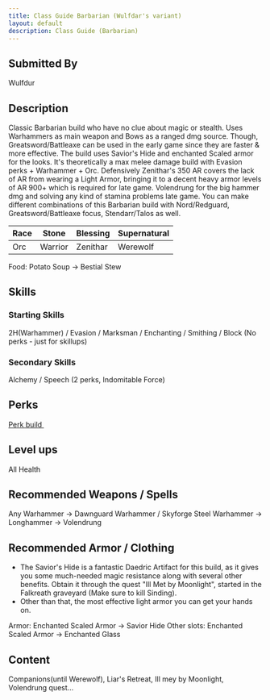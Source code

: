 ```yaml
---
title: Class Guide Barbarian (Wulfdar's variant)
layout: default
description: Class Guide (Barbarian) 
---
```



## Submitted By

Wulfdur

## Description

Classic Barbarian build who have no clue about magic or stealth. Uses Warhammers as main weapon and Bows as a ranged dmg source. Though, Greatsword/Battleaxe can be used in the early game since they are faster & more effective. The build uses Savior's Hide and enchanted Scaled armor for the looks. It's theoretically a max melee damage build with Evasion perks + Warhammer + Orc. Defensively Zenithar's 350 AR covers the lack of AR from wearing a Light Armor, bringing it to a decent heavy armor levels of AR 900+ which is required for late game. Volendrung for the big hammer dmg and solving any kind of stamina problems late game.
You can make different combinations of this Barbarian build with Nord/Redguard, Greatsword/Battleaxe focus, Stendarr/Talos as well.



Race | Stone | Blessing | Supernatural
|--|--|--|--|
Orc | Warrior | Zenithar | Werewolf

Food: Potato Soup -> Bestial Stew

## Skills 

### Starting Skills

2H(Warhammer) / Evasion / Marksman / Enchanting / Smithing / Block (No perks - just for skillups)

### Secondary Skills

 Alchemy / Speech (2 perks, Indomitable Force)

## Perks

<a href="https://banananaut.github.io/NannerPlanner/?p=0&b=AgAAAAAwJAsAZAUyBQVkZA8FBWQKBQVkBTJkEAcNDqvgAAAAAAAAAA_3vAAAABf8AAAAAABHwAIFHA_w" target="_blank" rel="noopener noreferrer">Perk build <svg viewBox="0 0 24 24" aria-labelledby="svg-external-link-title" width="1em" height="1em"><use xlink:href="#svg-external-link"></use></svg></a>



## Level ups

All Health

## Recommended Weapons / Spells

Any Warhammer -> Dawnguard Warhammer / Skyforge Steel Warhammer  -> Longhammer -> Volendrung

## Recommended Armor / Clothing
- The Savior's Hide is a fantastic Daedric Artifact for this build, as it gives you some much-needed magic resistance along with several other benefits. Obtain it through the quest "Ill Met by Moonlight", started in the Falkreath graveyard (Make sure to kill Sinding).
- Other than that, the most effective light armor you can get your hands on.

Armor: Enchanted Scaled Armor -> Savior Hide
Other slots: Enchanted Scaled Armor -> Enchanted Glass


## Content
Companions(until Werewolf), Liar's Retreat, Ill mey by Moonlight, Volendrung quest…
